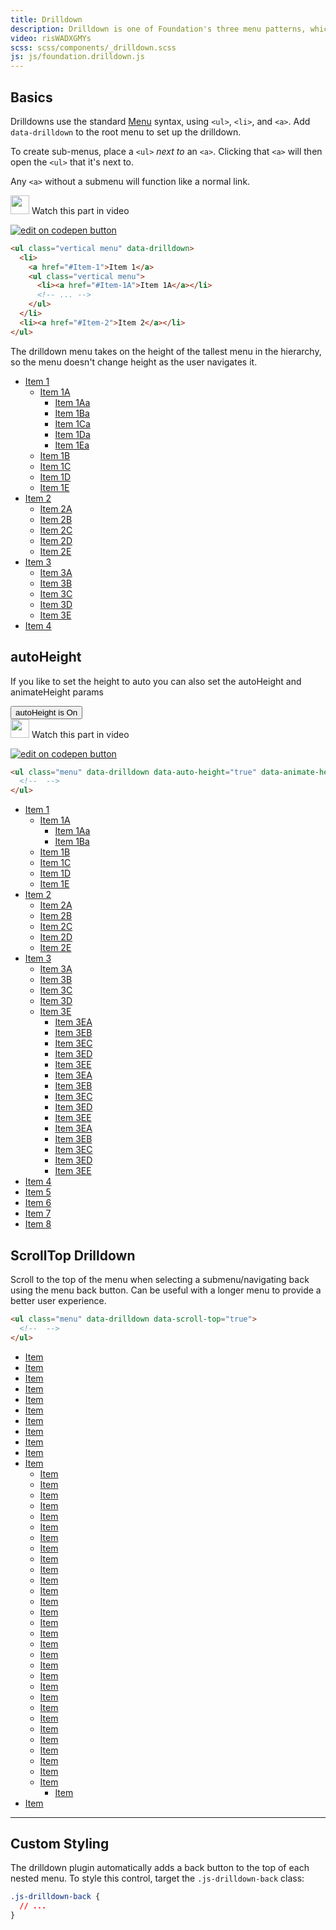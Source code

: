 ```yaml
---
title: Drilldown
description: Drilldown is one of Foundation's three menu patterns, which converts a series of nested lists into a vertical drilldown menu.
video: risWADXGMYs
scss: scss/components/_drilldown.scss
js: js/foundation.drilldown.js
---
```


## Basics

Drilldowns use the standard [Menu](menu.html#nested-style) syntax, using `<ul>`, `<li>`, and `<a>`. Add `data-drilldown` to the root menu to set up the drilldown.

To create sub-menus, place a `<ul>` *next to* an `<a>`. Clicking that `<a>` will then open the `<ul>` that it's next to.

Any `<a>` without a submenu will function like a normal link.

<div class="docs-video-codepen-container">
  <a class="" data-open-video="12:00"><img src="https://www.elastic.co/static/images/svg/video-play-btn.svg" class="video-icon" height="30" width="30" alt=""> Watch this part in video</a>

  <a class="codepen-logo-link" href="https://codepen.io/IamManchanda/pen/JNZodd?editors=1000" target="_blank"><img src="{{root}}assets/img/logos/cp1.svg" class="" height="" width="" alt="edit on codepen button"></a>
</div>

```html
<ul class="vertical menu" data-drilldown>
  <li>
    <a href="#Item-1">Item 1</a>
    <ul class="vertical menu">
      <li><a href="#Item-1A">Item 1A</a></li>
      <!-- ... -->
    </ul>
  </li>
  <li><a href="#Item-2">Item 2</a></li>
</ul>
```

<div class="primary callout">
  <p>The drilldown menu takes on the height of the tallest menu in the hierarchy, so the menu doesn't change height as the user navigates it.</p>
</div>

<ul class="menu" data-drilldown style="max-width: 250px" id="m1">
  <li>
    <a href="#">Item 1</a>
    <ul class="menu">
      <li>
        <a href="#">Item 1A</a>
        <ul class="menu">
          <li><a href="#Item-1Aa">Item 1Aa</a></li>
          <li><a href="#Item-1Ba">Item 1Ba</a></li>
          <li><a href="#Item-1Ca">Item 1Ca</a></li>
          <li><a href="#Item-1Da">Item 1Da</a></li>
          <li><a href="#Item-1Ea">Item 1Ea</a></li>
        </ul>
      </li>
      <li><a href="#Item-1B">Item 1B</a></li>
      <li><a href="#Item-1C">Item 1C</a></li>
      <li><a href="#Item-1D">Item 1D</a></li>
      <li><a href="#Item-1E">Item 1E</a></li>
    </ul>
  </li>
  <li>
    <a href="#">Item 2</a>
    <ul class="menu">
      <li><a href="#Item-2A">Item 2A</a></li>
      <li><a href="#Item-2B">Item 2B</a></li>
      <li><a href="#Item-2C">Item 2C</a></li>
      <li><a href="#Item-2D">Item 2D</a></li>
      <li><a href="#Item-2E">Item 2E</a></li>
    </ul>
  </li>
  <li>
    <a href="#">Item 3</a>
    <ul class="menu">
      <li><a href="#Item-3A">Item 3A</a></li>
      <li><a href="#Item-3B">Item 3B</a></li>
      <li><a href="#Item-3C">Item 3C</a></li>
      <li><a href="#Item-3D">Item 3D</a></li>
      <li><a href="#Item-3E">Item 3E</a></li>
    </ul>
  </li>
  <li><a href="#Item-4"> Item 4</a></li>
</ul>

## autoHeight

<div class="secondary callout">
  <p>If you like to set the height to auto you can also set the autoHeight and animateHeight params</p>
  <button class="button expanded" onclick="$('#m3').foundation('destroy');if($('#m3').data('autoHeight')){$('#m3').data('autoHeight',false);$(this).html('autoHeight is Off');}else{$('#m3').data('autoHeight',true);$(this).html('autoHeight is On');}new Foundation.Drilldown($('#m3'));return false;">autoHeight is On</button>
</div>

<div class="docs-video-codepen-container">
  <a class="" data-open-video="12:00"><img src="https://www.elastic.co/static/images/svg/video-play-btn.svg" class="video-icon" height="30" width="30" alt=""> Watch this part in video</a>

  <a class="codepen-logo-link" href="https://codepen.io/IamManchanda/pen/mmKyrw?editors=1000" target="_blank"><img src="{{root}}assets/img/logos/cp1.svg" class="" height="" width="" alt="edit on codepen button"></a>
</div>

```html 
<ul class="menu" data-drilldown data-auto-height="true" data-animate-height="true">
  <!--  -->
</ul>
```

<ul class="menu" data-drilldown data-auto-height="true" data-animate-height="true" style="max-width: 250px" id="m3">
  <li>
    <a href="#">Item 1</a>
    <ul class="menu">
      <li>
        <a href="#">Item 1A</a>
        <ul class="menu">
          <li><a href="#Item-1Aa">Item 1Aa</a></li>
          <li><a href="#Item-1Ba">Item 1Ba</a></li>
        </ul>
      </li>
      <li><a href="#Item-1B">Item 1B</a></li>
      <li><a href="#Item-1C">Item 1C</a></li>
      <li><a href="#Item-1D">Item 1D</a></li>
      <li><a href="#Item-1E">Item 1E</a></li>
    </ul>
  </li>
  <li>
    <a href="#">Item 2</a>
    <ul class="menu">
      <li><a href="#Item-2A">Item 2A</a></li>
      <li><a href="#Item-2B">Item 2B</a></li>
      <li><a href="#Item-2C">Item 2C</a></li>
      <li><a href="#Item-2D">Item 2D</a></li>
      <li><a href="#Item-2E">Item 2E</a></li>
    </ul>
  </li>
  <li>
    <a href="#">Item 3</a>
    <ul class="menu">
      <li><a href="#Item-3A">Item 3A</a></li>
      <li><a href="#Item-3B">Item 3B</a></li>
      <li><a href="#Item-3C">Item 3C</a></li>
      <li><a href="#Item-3D">Item 3D</a></li>
      <li>
        <a href="#Item-3E">Item 3E</a>
        <ul class="menu">
          <li><a href="#Item-3EA">Item 3EA</a></li>
          <li><a href="#Item-3EB">Item 3EB</a></li>
          <li><a href="#Item-3EC">Item 3EC</a></li>
          <li><a href="#Item-3ED">Item 3ED</a></li>
          <li><a href="#Item-3EE">Item 3EE</a></li>
          <li><a href="#Item-3EA">Item 3EA</a></li>
          <li><a href="#Item-3EB">Item 3EB</a></li>
          <li><a href="#Item-3EC">Item 3EC</a></li>
          <li><a href="#Item-3ED">Item 3ED</a></li>
          <li><a href="#Item-3EE">Item 3EE</a></li>
          <li><a href="#Item-3EA">Item 3EA</a></li>
          <li><a href="#Item-3EB">Item 3EB</a></li>
          <li><a href="#Item-3EC">Item 3EC</a></li>
          <li><a href="#Item-3ED">Item 3ED</a></li>
          <li><a href="#Item-3EE">Item 3EE</a></li>
        </ul>
      </li>
    </ul>
  </li>
  <li><a href="#Item-4"> Item 4</a></li>
  <li><a href="#Item-5"> Item 5</a></li>
  <li><a href="#Item-6"> Item 6</a></li>
  <li><a href="#Item-7"> Item 7</a></li>
  <li><a href="#Item-8"> Item 8</a></li>
</ul>

## ScrollTop Drilldown

<div class="callout">Scroll to the top of the menu when selecting a submenu/navigating back using the menu back button. Can be useful with a longer menu to provide a better user experience.</div>

```html 
<ul class="menu" data-drilldown data-scroll-top="true">
  <!--  -->
</ul>
```

<ul class="menu" data-drilldown data-scroll-top="true" style="max-width: 250px" id="m2">
  <li><a href="#">Item</a></li>
  <li><a href="#">Item</a></li>
  <li><a href="#">Item</a></li>
  <li><a href="#">Item</a></li>
  <li><a href="#">Item</a></li>
  <li><a href="#">Item</a></li>
  <li><a href="#">Item</a></li>
  <li><a href="#">Item</a></li>
  <li><a href="#">Item</a></li>
  <li><a href="#">Item</a></li>
  <li> <a href="#">Item</a>
    <ul class="vertical menu">
      <li><a href="#">Item</a></li>
      <li><a href="#">Item</a></li>
      <li><a href="#">Item</a></li>
      <li><a href="#">Item</a></li>
      <li><a href="#">Item</a></li>
      <li><a href="#">Item</a></li>
      <li><a href="#">Item</a></li>
      <li><a href="#">Item</a></li>
      <li><a href="#">Item</a></li>
      <li><a href="#">Item</a></li>
      <li><a href="#">Item</a></li>
      <li><a href="#">Item</a></li>
      <li><a href="#">Item</a></li>
      <li><a href="#">Item</a></li>
      <li><a href="#">Item</a></li>
      <li><a href="#">Item</a></li>
      <li><a href="#">Item</a></li>
      <li><a href="#">Item</a></li>
      <li><a href="#">Item</a></li>
      <li><a href="#">Item</a></li>
      <li><a href="#">Item</a></li>
      <li><a href="#">Item</a></li>
      <li><a href="#">Item</a></li>
      <li><a href="#">Item</a></li>
      <li><a href="#">Item</a></li>
      <li><a href="#">Item</a></li>
      <li><a href="#">Item</a></li>
      <li><a href="#">Item</a></li>
      <li><a href="#">Item</a></li>
      <li> <a href="#">Item</a>
        <ul class="vertical menu">
          <li><a href="#">Item</a></li>
        </ul>
      </li>
    </ul>
  </li>
  <li><a href="#">Item</a></li>
</ul>

---

## Custom Styling

The drilldown plugin automatically adds a back button to the top of each nested menu. To style this control, target the `.js-drilldown-back` class:

```css
.js-drilldown-back {
  // ...
}
```

